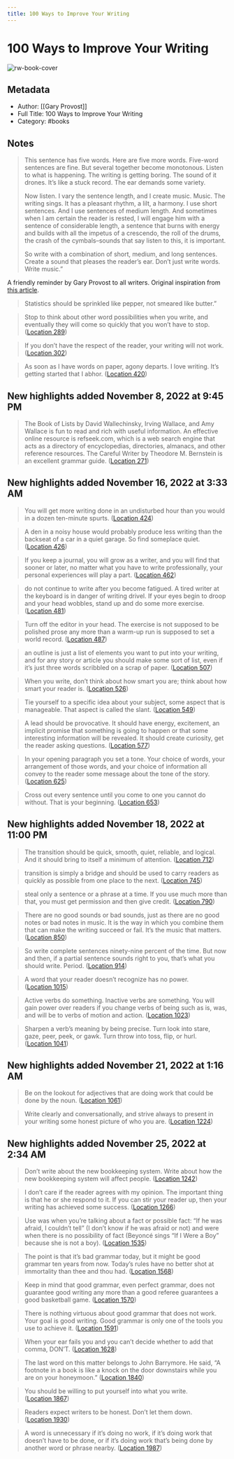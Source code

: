 ```yaml
---
title: 100 Ways to Improve Your Writing
---
```

# 100 Ways to Improve Your Writing

![rw-book-cover](https://images-na.ssl-images-amazon.com/images/I/41SO3R03wCL._SL200_.jpg)

## Metadata
- Author: [[Gary Provost]]
- Full Title: 100 Ways to Improve Your Writing
- Category: #books

## Notes

> This sentence has five words. Here are five more words. Five-word sentences are fine. But several together become monotonous. Listen to what is happening. The writing is getting boring. The sound of it drones. It’s like a stuck record. The ear demands some variety. 
> 
> Now listen. I vary the sentence length, and I create music. Music. The writing sings. It has a pleasant rhythm, a lilt, a harmony. I use short sentences. And I use sentences of medium length. And sometimes when I am certain the reader is rested, I will engage him with a sentence of considerable length, a sentence that burns with energy and builds with all the impetus of a crescendo, the roll of the drums, the crash of the cymbals–sounds that say listen to this, it is important. 
> 
> So write with a combination of short, medium, and long sentences. Create a sound that pleases the reader’s ear. Don’t just write words. Write music.”

A friendly reminder by Gary Provost to all writers. Original inspiration from [this article](https://www.writerontheside.com/100-ways-to-improve-your-writing-gary-provost/).

> Statistics should be sprinkled like pepper, not smeared like butter.”

> Stop to think about other word possibilities when you write, and eventually they will come so quickly that you won’t have to stop. ([Location 289](https://readwise.io/to_kindle?action=open&asin=B07H1V584S&location=289))

> If you don’t have the respect of the reader, your writing will not work. ([Location 302](https://readwise.io/to_kindle?action=open&asin=B07H1V584S&location=302))

> As soon as I have words on paper, agony departs. I love writing. It’s getting started that I abhor. ([Location 420](https://readwise.io/to_kindle?action=open&asin=B07H1V584S&location=420))

## New highlights added November 8, 2022 at 9:45 PM
> The Book of Lists by David Wallechinsky, Irving Wallace, and Amy Wallace is fun to read and rich with useful information. An effective online resource is refseek.com, which is a web search engine that acts as a directory of encyclopedias, directories, almanacs, and other reference resources. The Careful Writer by Theodore M. Bernstein is an excellent grammar guide. ([Location 271](https://readwise.io/to_kindle?action=open&asin=B07H1V584S&location=271))

## New highlights added November 16, 2022 at 3:33 AM
> You will get more writing done in an undisturbed hour than you would in a dozen ten-minute spurts. ([Location 424](https://readwise.io/to_kindle?action=open&asin=B07H1V584S&location=424))

> A den in a noisy house would probably produce less writing than the backseat of a car in a quiet garage. So find someplace quiet. ([Location 426](https://readwise.io/to_kindle?action=open&asin=B07H1V584S&location=426))

> If you keep a journal, you will grow as a writer, and you will find that sooner or later, no matter what you have to write professionally, your personal experiences will play a part. ([Location 462](https://readwise.io/to_kindle?action=open&asin=B07H1V584S&location=462))

> do not continue to write after you become fatigued. A tired writer at the keyboard is in danger of writing drivel. If your eyes begin to droop and your head wobbles, stand up and do some more exercise. ([Location 481](https://readwise.io/to_kindle?action=open&asin=B07H1V584S&location=481))

> Turn off the editor in your head. The exercise is not supposed to be polished prose any more than a warm-up run is supposed to set a world record. ([Location 487](https://readwise.io/to_kindle?action=open&asin=B07H1V584S&location=487))

> an outline is just a list of elements you want to put into your writing, and for any story or article you should make some sort of list, even if it’s just three words scribbled on a scrap of paper. ([Location 507](https://readwise.io/to_kindle?action=open&asin=B07H1V584S&location=507))

> When you write, don’t think about how smart you are; think about how smart your reader is. ([Location 526](https://readwise.io/to_kindle?action=open&asin=B07H1V584S&location=526))

> Tie yourself to a specific idea about your subject, some aspect that is manageable. That aspect is called the slant. ([Location 549](https://readwise.io/to_kindle?action=open&asin=B07H1V584S&location=549))

> A lead should be provocative. It should have energy, excitement, an implicit promise that something is going to happen or that some interesting information will be revealed. It should create curiosity, get the reader asking questions. ([Location 577](https://readwise.io/to_kindle?action=open&asin=B07H1V584S&location=577))

> In your opening paragraph you set a tone. Your choice of words, your arrangement of those words, and your choice of information all convey to the reader some message about the tone of the story. ([Location 625](https://readwise.io/to_kindle?action=open&asin=B07H1V584S&location=625))

> Cross out every sentence until you come to one you cannot do without. That is your beginning. ([Location 653](https://readwise.io/to_kindle?action=open&asin=B07H1V584S&location=653))

## New highlights added November 18, 2022 at 11:00 PM
> The transition should be quick, smooth, quiet, reliable, and logical. And it should bring to itself a minimum of attention. ([Location 712](https://readwise.io/to_kindle?action=open&asin=B07H1V584S&location=712))

> transition is simply a bridge and should be used to carry readers as quickly as possible from one place to the next. ([Location 745](https://readwise.io/to_kindle?action=open&asin=B07H1V584S&location=745))

> steal only a sentence or a phrase at a time. If you use much more than that, you must get permission and then give credit. ([Location 790](https://readwise.io/to_kindle?action=open&asin=B07H1V584S&location=790))

> There are no good sounds or bad sounds, just as there are no good notes or bad notes in music. It is the way in which you combine them that can make the writing succeed or fail. It’s the music that matters. ([Location 850](https://readwise.io/to_kindle?action=open&asin=B07H1V584S&location=850))

> So write complete sentences ninety-nine percent of the time. But now and then, if a partial sentence sounds right to you, that’s what you should write. Period. ([Location 914](https://readwise.io/to_kindle?action=open&asin=B07H1V584S&location=914))

> A word that your reader doesn’t recognize has no power. ([Location 1015](https://readwise.io/to_kindle?action=open&asin=B07H1V584S&location=1015))

> Active verbs do something. Inactive verbs are something. You will gain power over readers if you change verbs of being such as is, was, and will be to verbs of motion and action. ([Location 1023](https://readwise.io/to_kindle?action=open&asin=B07H1V584S&location=1023))

> Sharpen a verb’s meaning by being precise. Turn look into stare, gaze, peer, peek, or gawk. Turn throw into toss, flip, or hurl. ([Location 1041](https://readwise.io/to_kindle?action=open&asin=B07H1V584S&location=1041))

## New highlights added November 21, 2022 at 1:16 AM
> Be on the lookout for adjectives that are doing work that could be done by the noun. ([Location 1061](https://readwise.io/to_kindle?action=open&asin=B07H1V584S&location=1061))

> Write clearly and conversationally, and strive always to present in your writing some honest picture of who you are. ([Location 1224](https://readwise.io/to_kindle?action=open&asin=B07H1V584S&location=1224))

## New highlights added November 25, 2022 at 2:34 AM
> Don’t write about the new bookkeeping system. Write about how the new bookkeeping system will affect people. ([Location 1242](https://readwise.io/to_kindle?action=open&asin=B07H1V584S&location=1242))

> I don’t care if the reader agrees with my opinion. The important thing is that he or she respond to it. If you can stir your reader up, then your writing has achieved some success. ([Location 1266](https://readwise.io/to_kindle?action=open&asin=B07H1V584S&location=1266))

> Use was when you’re talking about a fact or possible fact: “If he was afraid, I couldn’t tell” (I don’t know if he was afraid or not) and were when there is no possibility of fact (Beyoncé sings “If I Were a Boy” because she is not a boy). ([Location 1535](https://readwise.io/to_kindle?action=open&asin=B07H1V584S&location=1535))

> The point is that it’s bad grammar today, but it might be good grammar ten years from now. Today’s rules have no better shot at immortality than thee and thou had. ([Location 1568](https://readwise.io/to_kindle?action=open&asin=B07H1V584S&location=1568))

> Keep in mind that good grammar, even perfect grammar, does not guarantee good writing any more than a good referee guarantees a good basketball game. ([Location 1570](https://readwise.io/to_kindle?action=open&asin=B07H1V584S&location=1570))

> There is nothing virtuous about good grammar that does not work. Your goal is good writing. Good grammar is only one of the tools you use to achieve it. ([Location 1591](https://readwise.io/to_kindle?action=open&asin=B07H1V584S&location=1591))

> When your ear fails you and you can’t decide whether to add that comma, DON’T. ([Location 1628](https://readwise.io/to_kindle?action=open&asin=B07H1V584S&location=1628))

> The last word on this matter belongs to John Barrymore. He said, “A footnote in a book is like a knock on the door downstairs while you are on your honeymoon.” ([Location 1840](https://readwise.io/to_kindle?action=open&asin=B07H1V584S&location=1840))

> You should be willing to put yourself into what you write. ([Location 1867](https://readwise.io/to_kindle?action=open&asin=B07H1V584S&location=1867))

> Readers expect writers to be honest. Don’t let them down. ([Location 1930](https://readwise.io/to_kindle?action=open&asin=B07H1V584S&location=1930))

> A word is unnecessary if it’s doing no work, if it’s doing work that doesn’t have to be done, or if it’s doing work that’s being done by another word or phrase nearby. ([Location 1987](https://readwise.io/to_kindle?action=open&asin=B07H1V584S&location=1987))

